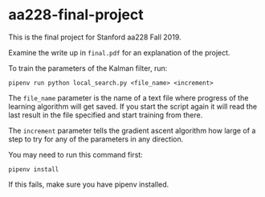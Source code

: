 # aa228-final-project

This is the final project for Stanford aa228 Fall 2019.

Examine the write up in `final.pdf` for an explanation of the project.

To train the parameters of the Kalman filter, run:

`pipenv run python local_search.py <file_name> <increment>`

The `file_name` parameter is the name of a text file where progress of the learning algorithm will get saved. If you start the script again it will read the last result in the file specified and start training from there.

The `increment` parameter tells the gradient ascent algorithm how large of a step to try for any of the parameters in any direction.

You may need to run this command first:

`pipenv install`

If this fails, make sure you have pipenv installed.

